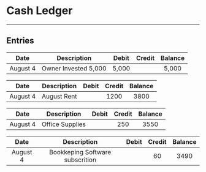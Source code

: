 # Cash Ledger

---

## Entries


| Date | Description | Debit | Credit | Balance |
| :--: | :--: | :--: | :--: | :--: |
| August 4 | Owner Invested 5,000 | 5,000 | | 5,000 |

| Date | Description | Debit | Credit | Balance |
| :--: | :--: | :--: | :--: | :--: |
| August 4 | August Rent | | 1200 | 3800 |


| Date | Description | Debit | Credit | Balance |
| :--: | :--: | :--: | :--: | :--: |
| August 4 | Office Supplies | | 250 | 3550 |


| Date | Description | Debit | Credit | Balance |
| :--: | :--: | :--: | :--: | :--: |
| August 4 | Bookkeping Software subscrition | | 60 | 3490 |





